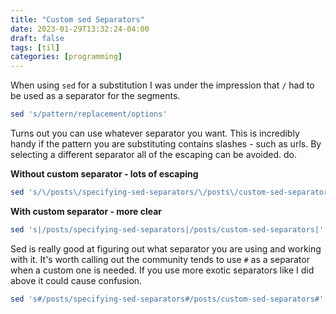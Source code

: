 ```yaml
---
title: "Custom sed Separators"
date: 2023-01-29T13:32:24-04:00
draft: false
tags: [til]
categories: [programming]
---
```


When using `sed` for a substitution I was under the impression that `/` had to be used as a separator for the segments.

```bash
sed 's/pattern/replacement/options'
```

Turns out you can use whatever separator you want. This is incredibly handy if the pattern you are substituting contains
slashes - such as urls. By selecting a different separator all of the escaping can be avoided.
do.

**Without custom separator - lots of escaping**
```bash
sed 's/\/posts\/specifying-sed-separators/\/posts\/custom-sed-separators/'
```

**With custom separator - more clear**
```bash
sed 's|/posts/specifying-sed-separators|/posts/custom-sed-separators|'
```

Sed is really good at figuring out what separator you are using and working with it. It's worth calling out the
community tends to use `#` as a separator when a custom one is needed. If you use more exotic separators like I
did above it could cause confusion.

```bash
sed 's#/posts/specifying-sed-separators#/posts/custom-sed-separators#'
```
